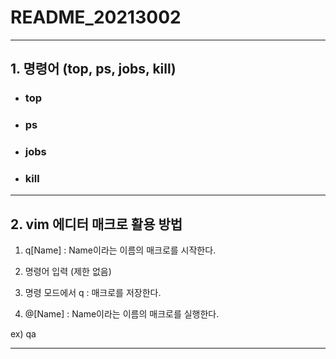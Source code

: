 # README_20213002

***

## 1. 명령어 (top, ps, jobs, kill)
- ### top
- ### ps
- ### jobs
- ### kill

***

## 2. vim 에디터 매크로 활용 방법

1) q[Name] : Name이라는 이름의 매크로를 시작한다.

2) 명령어 입력 (제한 없음)

3) 명령 모드에서 q : 매크로를 저장한다.

4) @[Name] : Name이라는 이름의 매크로를 실행한다.

ex) qa

***
